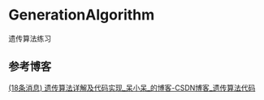# GenerationAlgorithm
遗传算法练习

## 参考博客

[(18条消息) 遗传算法详解及代码实现_呆小呆_的博客-CSDN博客_遗传算法代码](https://blog.csdn.net/qq_41230076/article/details/106120405?spm=1001.2014.3001.5506)

